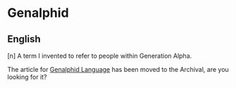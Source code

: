 # Genalphid

## English

[n] A term I invented to refer to people within Generation Alpha.

The article for [Genalphid Language](/archival/languages/genalphid-language.md) has been moved to the Archival, are you looking for it?
